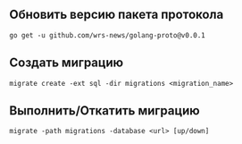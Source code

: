 ## Обновить версию пакета протокола 

```
go get -u github.com/wrs-news/golang-proto@v0.0.1
```

## Создать миграцию

```
migrate create -ext sql -dir migrations <migration_name>
```

## Выполнить/Откатить миграцию

```
migrate -path migrations -database <url> [up/down]
```